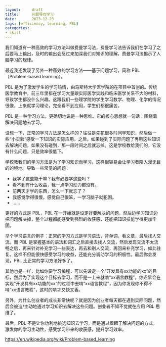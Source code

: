 ```yaml
---
layout:     draft
title:      问题导向学习
date:       2023-12-23
tags: [efficiency, learning, PBL]
categories: 
- skill
---
```



我们知道有一种高效的学习方法叫做费曼学习法，费曼学习法告诉我们在学习了之后要马上输出，及时的输出会反过来加深我们对知识的理解。费曼学习法揭示了人脑学习的规律。

最近我还发现了另外一种高效的学习方法——基于问题学习，简称 PBL（Problem-based learning）。


PBL 是为了激发学生的学习热情，由马斯特大学医学院的在项目中首创的。传统医学教育中，前三年里都在学习大量跟实际医学实践和临床医学关系不大的材料，导致学生都没什么兴趣。这跟我们一些理学院的学生学习数学、物理、化学的情况很像，上来就学习理论，完全看不到应用，学生们都很痛苦。

PBL 是一种学习方法，更确切地说是一种思维。它的核心思想就一句话：围绕着解决问题地去学习。

设想一下，正常的学习方法是怎么样的？往往是先花很多时间学知识，然后做一些“小实验”感受一下知识的实际应用，之后，如果碰到了实际问题了再用这些知识去解决问题，如果没有碰到，那一段时间之后就忘掉。这是学校教给我们的，它没有什么问题，只是效率很低下。

学校教我们的学习方法是为了学习知识而学习，这样很容易会让学习者陷入漫无目的的境地。导致一些常见的问题：

- 我学了这些能干嘛？我有必要学这些吗？
- 看不到有什么收益，我一点学习动力都没有。
- 前两天才学的东西，怎么一下就忘了？
- 我感觉学得很慢，感觉自己很笨，一学习脑子就犯困。
- ……

更好的方式是 PBL，PBL 在一开始就是设定好要解决的问题，然后边学习知识边把问题解决掉，整个过程都能感受到强烈的收获感，还能把知识技能学得更加牢固。


举个学习语言的例子：正常的学习方式是学习语法，背单词，看文章，最后找人交流。而 PBL 是掌握基本的语法和词汇之后直接去找人交流，然后发现交流不太流畅之后，再来针对补充学习一些表达，再去和别人交流，再回来补充学习，如此往复。这样不但能很快感受学习的收益，还能充分调动学习的积极性。最后你会发现，PBL 比正常的学习方法好多了。

其他也是一样，比如你要学习编程，可以先设定一个“开发具有xx功能的xx”的目标，然后为了实现这个目标去学习，而不是一上来就啃“xx语言教程”。你迟早会在实现“开发具有xx功能的xx”的过程中去啃“xx语言教程”，因为你发现你不得不啃“xx语言教程”，这时的啃才又快又香。

另外，为什么创业者的成长非常快呢？就是因为创业者每天都在遇到实际问题，然后会被迫/主动地通过学习知识去解决这些问题。创业者不知不觉就在应用 PBL 思维了。

最后，PBL 不是让你功利地挑选知识去学习，而是通过着眼于解决问题的方式，激发你的学习主动性，感受学习带来的收获感，提升学习效率。



https://en.wikipedia.org/wiki/Problem-based_learning


